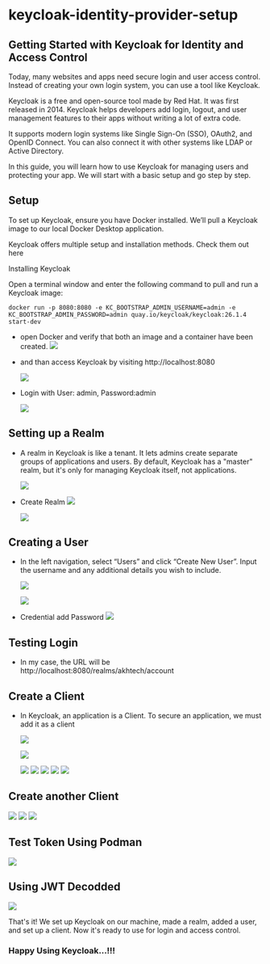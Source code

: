 # keycloak-identity-provider-setup

## Getting Started with Keycloak for Identity and Access Control


Today, many websites and apps need secure login and user access control. Instead of creating your own login system, you can use a tool like Keycloak.

Keycloak is a free and open-source tool made by Red Hat. It was first released in 2014. Keycloak helps developers add login, logout, and user management features to their apps without writing a lot of extra code.

It supports modern login systems like Single Sign-On (SSO), OAuth2, and OpenID Connect. You can also connect it with other systems like LDAP or Active Directory.

In this guide, you will learn how to use Keycloak for managing users and protecting your app. We will start with a basic setup and go step by step.

## Setup
To set up Keycloak, ensure you have Docker installed. We’ll pull a Keycloak image to our local Docker Desktop application.

Keycloak offers multiple setup and installation methods. Check them out here

Installing Keycloak

Open a terminal window and enter the following command to pull and run a Keycloak image:

```
docker run -p 8080:8080 -e KC_BOOTSTRAP_ADMIN_USERNAME=admin -e KC_BOOTSTRAP_ADMIN_PASSWORD=admin quay.io/keycloak/keycloak:26.1.4 start-dev
```

- open Docker and verify that both an image and a container have been created.
![](./img/Screenshot%202025-04-07%20at%2012.42.36 PM.png)

- and than access Keycloak by visiting http://localhost:8080 


  ![](./img/Screenshot%202025-04-07%20at%2012.44.54 PM.png)


- Login with User: admin, Password:admin
 
    ![](./img/Screenshot%202025-04-07%20at%2012.46.21 PM.png)


## Setting up a Realm
- A realm in Keycloak is like a tenant. It lets admins create separate groups of applications and users. By default, Keycloak has a "master" realm, but it's only for managing Keycloak itself, not applications.

    ![](./img/Screenshot%202025-04-07%20at%2012.48.11 PM.png)

- Create Realm
    ![](./img/Screenshot%202025-04-07%20at%2012.51.09 PM.png)

    ![](./img/Screenshot%202025-04-07%20at%2012.51.21 PM.png)

## Creating a User
- In the left navigation, select “Users” and click “Create New User”. Input the username and any additional details you wish to include.

    ![](./img/Screenshot%202025-04-07%20at%2012.53.00 PM.png)

    ![](./img/Screenshot%202025-04-07%20at%2012.55.07 PM.png)

- Credential add Password
    ![](./img/Screenshot%202025-04-07%20at%2012.58.40 PM.png)

## Testing Login

- In my case, the URL will be http://localhost:8080/realms/akhtech/account



## Create a Client
- In Keycloak, an application is a Client. To secure an application, we must add it as a client

    ![](./img/Screenshot%202025-04-07%20at%201.01.07 PM.png)


    ![](./img/Screenshot%202025-04-07%20at%201.08.44 PM.png)

    ![](./img/Screenshot%202025-04-07%20at%201.09.24 PM.png)
    ![](./img/Screenshot%202025-04-07%20at%201.10.29 PM.png)
    ![](./img/Screenshot%202025-04-07%20at%201.11.39 PM.png)
    ![](./img/Screenshot%202025-04-07%20at%201.13.47 PM.png)
    ![](./img/Screenshot%202025-04-07%20at%201.16.02 PM.png)

## Create another Client
   ![](./img/Screenshot%202025-04-07%20at%201.48.31 PM.png)
   ![](./img/Screenshot%202025-04-07%20at%201.49.14 PM.png)
   ![](./img/Screenshot%202025-04-07%20at%201.50.14 PM.png)

## Test Token Using Podman
   ![](./img/Screenshot%202025-04-07%20at%202.45.28 PM.png)

## Using JWT Decodded
  ![](./img/Screenshot%202025-04-07%20at%202.47.50 PM.png)




That's it! We set up Keycloak on our machine, made a realm, added a user, and set up a client. Now it's ready to use for login and access control.

### Happy Using Keycloak...!!!